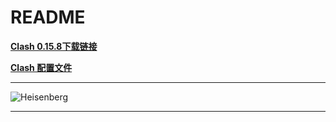 # README

**[Clash 0.15.8下载链接](https://media.githubusercontent.com/media/tutou9997/FirstTest/main/application/Clash.for.Windows.Setup.0.15.8.exe "Clash for Windows V0.15.8")**

**[Clash 配置文件](https://suburl.kkcloud.cc/link/WcRvfQVVzFzvnUAt?clash=1 "有效期一个月")**

****

![][Heisenberg]

****

[Heisenberg]:/img/Heisenberg.jpg "Heisenberg"